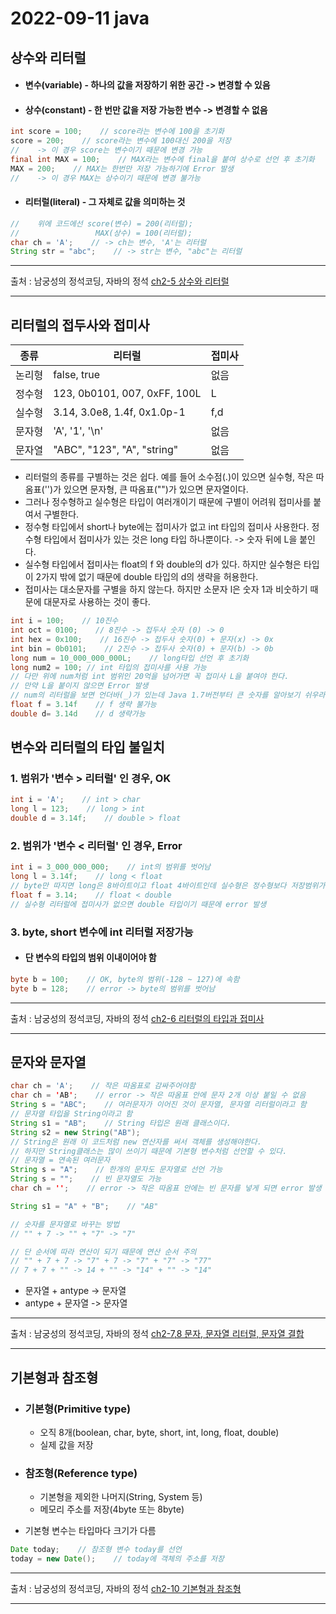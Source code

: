 # 2022-09-11 java

## 상수와 리터럴

* #### 변수(variable) - 하나의 값을 저장하기 위한 공간 -> 변경할 수 있음
* #### 상수(constant) - 한 번만 값을 저장 가능한 변수 -> 변경할 수 없음
```java
int score = 100;    // score라는 변수에 100을 초기화
score = 200;    // score라는 변수에 100대신 200을 저장
//    -> 이 경우 score는 변수이기 때문에 변경 가능
final int MAX = 100;    // MAX라는 변수에 final을 붙여 상수로 선언 후 초기화
MAX = 200;    // MAX는 한번만 저장 가능하기에 Error 발생
//    -> 이 경우 MAX는 상수이기 때문에 변경 불가능
```
* #### 리터럴(literal) - 그 자체로 값을 의미하는 것
```java
//    위에 코드에선 score(변수) = 200(리터럴);
//                 MAX(상수) = 100(리터럴);
char ch = 'A';    // -> ch는 변수, 'A'는 리터럴
String str = "abc";    // -> str는 변수, "abc"는 리터럴
```
---
출처 : 남궁성의 정석코딩, 자바의 정석 [ch2-5 상수와 리터럴](https://www.youtube.com/watch?v=17FmvFm0E68&list=PLW2UjW795-f6xWA2_MUhEVgPauhGl3xIp&index=13)
___

## 리터럴의 접두사와 접미사

| 종류 | 리터럴 | 접미사 |
| -------- | -------- | -------- |
| 논리형     | false, true     | 없음     |
| 정수형     | 123, 0b0101, 007, 0xFF, 100L   | L     |
| 실수형     | 3.14, 3.0e8, 1.4f, 0x1.0p-1    | f,d     |
| 문자형     | 'A', '1', '\n'     | 없음     |
| 문자열     | "ABC", "123", "A", "string"     | 없음     |
* 리터럴의 종류를 구별하는 것은 쉽다. 예를 들어 소수점(.)이 있으면 실수형, 작은 따옴표('')가 있으면 문자형, 큰 따옴표("")가 있으면 문자열이다.
* 그러나 정수형하고 실수형은 타입이 여러개이기 때문에 구별이 어려워 접미사를 붙여서 구별한다.
* 정수형 타입에서 short나 byte에는 접미사가 없고 int 타입의 접미사 사용한다. 정수형 타입에서 접미사가 있는 것은 long 타입 하나뿐이다. -> 숫자 뒤에 L을 붙인다.
* 실수형 타입에서 접미사는 float의 f 와 double의 d가 있다. 하지만 실수형은 타입이 2가지 밖에 없기 때문에 double 타입의 d의 생략을 허용한다.
* 접미사는 대소문자를 구별을 하지 않는다. 하지만 소문자 l은 숫자 1과 비숫하기 때문에 대문자로 사용하는 것이 좋다.
```java
int i = 100;    // 10진수
int oct = 0100;    // 8진수 -> 접두사 숫자 (0) -> 0 
int hex = 0x100;    // 16진수 -> 접두사 숫자(0) + 문자(x) -> 0x
int bin = 0b0101;    // 2진수 -> 접두사 숫자(0) + 문자(b) -> 0b
long num = 10_000_000_000L;    // long타입 선언 후 초기화
long num2 = 100; // int 타입의 접미사를 사용 가능
// 다만 위에 num처럼 int 범위인 20억을 넘어가면 꼭 접미사 L을 붙여야 한다.
// 만약 L을 붙이지 않으면 Error 발생
// num의 리터럴을 보면 언더바(_)가 있는데 Java 1.7버전부터 큰 숫자를 알아보기 쉬우라고 만든 기능이다. 3자리씩 넣는 것이 보통이지만 마음대로 아무데나 넣을 수 있다.
float f = 3.14f    // f 생략 불가능
double d= 3.14d    // d 생략가능
```
## 변수와 리터럴의 타입 불일치

### 1. 범위가 '변수 > 리터럴' 인 경우, OK
```java
int i = 'A';    // int > char
long l = 123;    // long > int
double d = 3.14f;    // double > float
```
### 2. 범위가 '변수 < 리터럴' 인 경우, Error
```java
int i = 3_000_000_000;    // int의 범위를 벗어남
long l = 3.14f;    // long < float
// byte만 따지면 long은 8바이트이고 float 4바이트인데 실수형은 정수형보다 저장범위가 훨씬 넓기 때문에 error 발생
float f = 3.14;    // float < double
// 실수형 리터럴에 접미사가 없으면 double 타입이기 때문에 error 발생
```
### 3. byte, short 변수에 int 리터럴 저장가능
* #### 단 변수의 타입의 범위 이내이어야 함
```java
byte b = 100;    // OK, byte의 범위(-128 ~ 127)에 속함
byte b = 128;    // error -> byte의 범위를 벗어남
```

---
출처 : 남궁성의 정석코딩, 자바의 정석 [ch2-6 리터럴의 타입과 접미사](https://www.youtube.com/watch?v=ee6h4xFXsTw&list=PLW2UjW795-f6xWA2_MUhEVgPauhGl3xIp&index=14)
___

## 문자와 문자열
```java
char ch = 'A';    // 작은 따옴표로 감싸주어야함
char ch = 'AB';    // error -> 작은 따옴표 안에 문자 2개 이상 붙일 수 없음
String s = "ABC";    // 여러문자가 이어진 것이 문자열, 문자열 리터럴이라고 함
// 문자열 타입을 String이라고 함
String s1 = "AB";    // String 타입은 원래 클래스이다.
String s2 = new String("AB");    
// String은 원래 이 코드처럼 new 연산자를 써서 객체를 생성해야한다. 
// 하지만 String클래스는 많이 쓰이기 때문에 기본형 변수처럼 선언할 수 있다.
// 문자열 = 연속된 여러문자
String s = "A";    // 한개의 문자도 문자열로 선언 가능
String s = "";    // 빈 문자열도 가능
char ch = '';    // error -> 작은 따옴표 안에는 빈 문자를 넣게 되면 error 발생

String s1 = "A" + "B";    // "AB"

// 숫자를 문자열로 바꾸는 방법
// "" + 7 -> "" + "7" -> "7"

// 단 순서에 따라 연산이 되기 때문에 연산 순서 주의
// "" + 7 + 7 -> "7" + 7 -> "7" + "7" -> "77"
// 7 + 7 + "" -> 14 + "" -> "14" + "" -> "14"
```
* 문자열 + antype -> 문자열
* antype + 문자열 -> 문자열

---
출처 : 남궁성의 정석코딩, 자바의 정석 [ch2-7,8 문자, 문자열 리터럴, 문자열 결합](https://www.youtube.com/watch?v=3_-uiIq2vAA&list=PLW2UjW795-f6xWA2_MUhEVgPauhGl3xIp&index=15)
___

## 기본형과 참조형
* ### 기본형(Primitive type)
    * 오직 8개(boolean, char, byte, short, int, long, float, double)
    * 실제 값을 저장
    
* ### 참조형(Reference type)
    * 기본형을 제외한 나머지(String, System 등)
    * 메모리 주소를 저장(4byte 또는 8byte)
    
* 기본형 변수는 타입마다 크기가 다름

```java
Date today;    // 참조형 변수 today를 선언
today = new Date();    // today에 객체의 주소를 저장
```

---
출처 : 남궁성의 정석코딩, 자바의 정석 [ch2-10 기본형과 참조형](https://www.youtube.com/watch?v=xKj4N6eReQQ&list=PLW2UjW795-f6xWA2_MUhEVgPauhGl3xIp&index=175)
___
